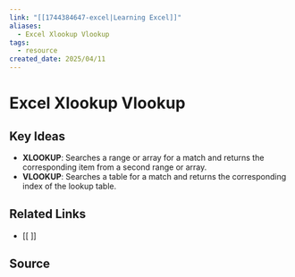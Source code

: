 ```yaml
---
link: "[[1744384647-excel|Learning Excel]]"
aliases:
  - Excel Xlookup Vlookup
tags:
  - resource
created_date: 2025/04/11
---
```

# Excel Xlookup Vlookup
## Key Ideas
- **XLOOKUP**: Searches a range or array for a match and returns the corresponding item from a second range or array.
- **VLOOKUP**: Searches a table for a match and returns the corresponding index of the lookup table.
## Related Links
- [[ ]]
## Source